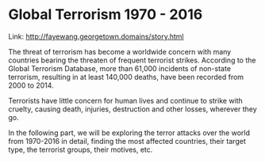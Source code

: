 # Global Terrorism 1970 - 2016

Link: http://fayewang.georgetown.domains/story.html

The threat of terrorism has become a worldwide concern with many countries bearing the threaten of frequent terrorist strikes. According to the Global Terrorism Database, more than 61,000 incidents of non-state terrorism, resulting in at least 140,000 deaths, have been recorded from 2000 to 2014.

Terrorists have little concern for human lives and  continue to strike with cruelty, causing death, injuries, destruction and other losses, wherever they go.

In the following part, we will be exploring the terror attacks over the world from 1970-2016 in detail, finding the most affected countries, their target type, the terrorist groups, their motives, etc.


